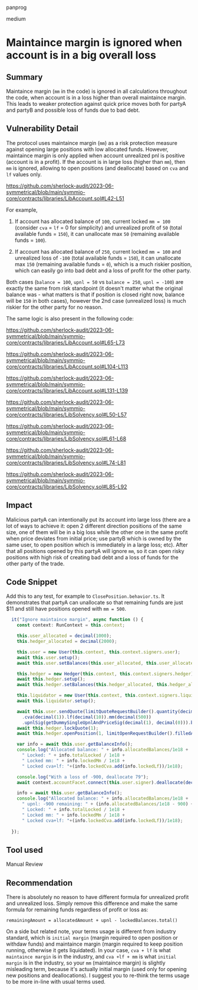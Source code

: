 panprog

medium

# Maintaince margin is ignored when account is in a big overall loss

## Summary

Maintaince margin (`mm` in the code) is ignored in all calculations throughout the code, when account is in a loss higher than overall maintaince margin. This leads to weaker protection against quick price moves both for partyA and partyB and possible loss of funds due to bad debt.

## Vulnerability Detail

The protocol uses maintaince margin (`mm`) as a risk protection measure against opening large positions with low allocated funds. However, maintaince margin is only applied when account unrealized pnl is positive (account is in a profit). If the account is in large loss (higher than `mm`), then `mm` is ignored, allowing to open positions (and deallocate) based on `cva` and `lf` values only.

https://github.com/sherlock-audit/2023-06-symmetrical/blob/main/symmio-core/contracts/libraries/LibAccount.sol#L42-L51

For example, 

1. If account has allocated balance of `100`, current locked `mm = 100` (consider `cva` = `lf` = 0 for simplicity) and unrealized profit of `50` (total available funds = `150`), it can unallocate max `50` (remaining available funds = `100`).

2. If account has allocated balance of `250`, current locked `mm = 100` and unrealized loss of `-100` (total available funds = `150`), it can unallocate max `150` (remaining available funds = `0`), which is a much riskier position, which can easily go into bad debt and a loss of profit for the other party.

Both cases (`balance = 100`, `upnl = 50` vs `balance = 250`, `upnl = -100`) are exactly the same from risk standpoint (it doesn't matter what the original balance was - what matters is that if position is closed right now, balance will be `150` in both cases), however the 2nd case (unrealized loss) is much riskier for the other party for no reason.

The same logic is also present in the following code:

https://github.com/sherlock-audit/2023-06-symmetrical/blob/main/symmio-core/contracts/libraries/LibAccount.sol#L65-L73

https://github.com/sherlock-audit/2023-06-symmetrical/blob/main/symmio-core/contracts/libraries/LibAccount.sol#L104-L113

https://github.com/sherlock-audit/2023-06-symmetrical/blob/main/symmio-core/contracts/libraries/LibAccount.sol#L131-L139

https://github.com/sherlock-audit/2023-06-symmetrical/blob/main/symmio-core/contracts/libraries/LibSolvency.sol#L50-L57

https://github.com/sherlock-audit/2023-06-symmetrical/blob/main/symmio-core/contracts/libraries/LibSolvency.sol#L61-L68

https://github.com/sherlock-audit/2023-06-symmetrical/blob/main/symmio-core/contracts/libraries/LibSolvency.sol#L74-L81

https://github.com/sherlock-audit/2023-06-symmetrical/blob/main/symmio-core/contracts/libraries/LibSolvency.sol#L85-L92

## Impact

Malicious partyA can intentionally put its account into large loss (there are a lot of ways to achieve it: open 2 different direction positions of the same size, one of them will be in a big loss while the other one in the same profit when price deviates from initial price; use partyB which is owned by the same user, to open position which is immediately in a large loss; etc). After that all positions opened by this partyA will ignore `mm`, so it can open risky positions with high risk of creating bad debt and a loss of funds for the other party of the trade.

## Code Snippet

Add this to any test, for example to `ClosePosition.behavior.ts`. It demonstrates that partyA can unallocate so that remaining funds are just $11 and still have positions opened with `mm = 500`.

```ts
  it("Ignore maintaince margin", async function () {
    const context: RunContext = this.context;

    this.user_allocated = decimal(1000);
    this.hedger_allocated = decimal(2000);

    this.user = new User(this.context, this.context.signers.user);
    await this.user.setup();
    await this.user.setBalances(this.user_allocated, this.user_allocated, this.user_allocated);

    this.hedger = new Hedger(this.context, this.context.signers.hedger);
    await this.hedger.setup();
    await this.hedger.setBalances(this.hedger_allocated, this.hedger_allocated);

    this.liquidator = new User(this.context, this.context.signers.liquidator);
    await this.liquidator.setup();

    await this.user.sendQuote(limitQuoteRequestBuilder().quantity(decimal(1000))
      .cva(decimal(1)).lf(decimal(10)).mm(decimal(500))
      .upnlSig(getDummySingleUpnlAndPriceSig(decimal(1), decimal(0))).build());
    await this.hedger.lockQuote(1);
    await this.hedger.openPosition(1, limitOpenRequestBuilder().filledAmount(decimal(1000)).build());

    var info = await this.user.getBalanceInfo();
    console.log("Allocated balance: " + info.allocatedBalances/1e18 + 
      " Locked: " + info.totalLocked / 1e18 + 
      " Locked mm: " + info.lockedMm / 1e18 + 
      " Locked cva+lf: "+(info.lockedCva.add(info.lockedLf))/1e18);

    console.log("With a loss of -900, deallocate 79");
    await context.accountFacet.connect(this.user.signer).deallocate(decimal(79), await getDummySingleUpnlSig(decimal(-900)));

    info = await this.user.getBalanceInfo();
    console.log("Allocated balance: " + info.allocatedBalances/1e18 + 
      " upnl: -900 remaining: " + (info.allocatedBalances/1e18 - 900) +
      " Locked: " + info.totalLocked / 1e18 + 
      " Locked mm: " + info.lockedMm / 1e18 + 
      " Locked cva+lf: "+(info.lockedCva.add(info.lockedLf))/1e18);
    
  });
```

## Tool used

Manual Review

## Recommendation

There is absolutely no reason to have different formula for unrealized profit and unrealized loss. Simply remove this difference and make the same formula for remaining funds regardless of profit or loss as:

`remainingAmount = allocatedAmount + upnl - lockedBalances.total()`

On a side but related note, your terms usage is different from industry standard, which is `initial margin` (margin required to open position or withdaw funds) and maintaince margin (margin required to keep position running, otherwise it gets liquidated). In your case, `cva + lf` is what `maintaince margin` is in the industry, and `cva +lf + mm` is what `initial margin` is in the industry, so your `mm` (maintaince margin) is slightly misleading term, because it's actually initial margin (used only for opening new positions and deallocations). I suggest you to re-think the terms usage to be more in-line with usual terms used.
